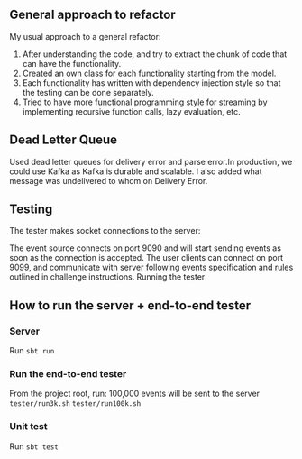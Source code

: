 ## General approach to refactor
My usual approach to a general refactor:

1. After understanding the code, and try to extract the chunk of code that can have the functionality. 
3. Created an own class for each functionality starting from the model. 
3. Each functionality has written with dependency injection style so that the testing can be done separately. 
4. Tried to have more functional programming style for streaming by implementing recursive function calls, lazy evaluation, etc. 


## Dead Letter Queue

Used dead letter queues for delivery error and parse error.In production, we could use Kafka as Kafka is durable and scalable. 
I also added what message was undelivered to whom on Delivery Error. 

## Testing

The tester makes socket connections to the server:

The event source connects on port 9090 and will start sending events as soon as the connection is accepted.
The user clients can connect on port 9099, and communicate with server following events specification and rules outlined in challenge instructions.
Running the tester

## How to run the server + end-to-end tester

### Server

Run `sbt run`

### Run the end-to-end tester
From the project root, run:
100,000 events will be sent to the server
`tester/run3k.sh`
`tester/run100k.sh`

### Unit test
Run `sbt test`

